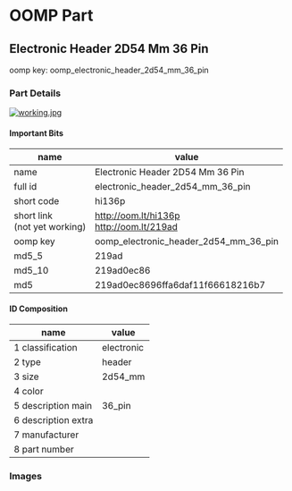 # OOMP Part  
## Electronic Header 2D54 Mm 36 Pin  
  
oomp key: oomp_electronic_header_2d54_mm_36_pin  
  
### Part Details  
  
[![working.jpg](working_600.jpg)](working.jpg)  
  
#### Important Bits  
| name | value | 
| --- | --- | 
| name | Electronic Header 2D54 Mm 36 Pin | 
| full id | electronic_header_2d54_mm_36_pin | 
| short code | hi136p | 
| short link<br>(not yet working) | http://oom.lt/hi136p<br>http://oom.lt/219ad | 
| oomp key | oomp_electronic_header_2d54_mm_36_pin | 
| md5_5 | 219ad | 
| md5_10 | 219ad0ec86 | 
| md5 | 219ad0ec8696ffa6daf11f66618216b7 | 
#### ID Composition  
| name | value | 
| --- | --- | 
| 1 classification | electronic | 
| 2 type | header | 
| 3 size | 2d54_mm | 
| 4 color |  | 
| 5 description main | 36_pin | 
| 6 description extra |  | 
| 7 manufacturer |  | 
| 8 part number |  | 
### Images  
